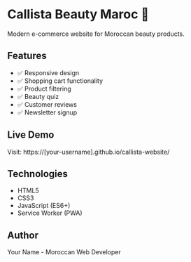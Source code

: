 # Callista Beauty Maroc 🌸

Modern e-commerce website for Moroccan beauty products.

## Features
- ✅ Responsive design
- ✅ Shopping cart functionality
- ✅ Product filtering
- ✅ Beauty quiz
- ✅ Customer reviews
- ✅ Newsletter signup

## Live Demo
Visit: https://[your-username].github.io/callista-website/

## Technologies
- HTML5
- CSS3
- JavaScript (ES6+)
- Service Worker (PWA)

## Author
Your Name - Moroccan Web Developer
